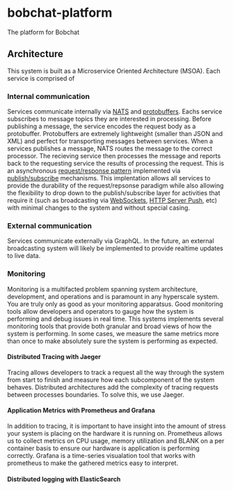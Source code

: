 # bobchat-platform
The platform for Bobchat

## Architecture

This system is built as a Microservice Oriented Architecture (MSOA). Each service is comprised of 

### Internal communication
Services communicate internally via [NATS](https://nats.io/) and [protobuffers](https://developers.google.com/protocol-buffers/). Eachs service subscribes to message topics they are interested in processing. Before publishing a message, the service encodes the request body as a protobuffer. Protobuffers are extremely lightweight (smaller than JSON and XML) and perfect for transporting messages between services. When a services publishes a message, NATS routes the message to the correct processor. The recieving service then processes the message and reports back to the requesting service the results of processing the request. This is an asynchronous [request/response pattern](https://en.wikipedia.org/wiki/Request%E2%80%93response) implemented via [publish/subscribe](https://en.wikipedia.org/wiki/Publish%E2%80%93subscribe_pattern) mechanisms. This implentation allows all services to provide the durability of the request/repsonse paradigm while also allowing the flexibility to drop down to the publish/subscribe layer for activities that require it (such as broadcasting via [WebSockets](https://developer.mozilla.org/en-US/docs/Web/API/WebSockets_API), [HTTP Server Push](https://en.wikipedia.org/wiki/HTTP/2_Server_Push), etc) with minimal changes to the system and without special casing.

### External communication
Services communicate externally via GraphQL. In the future, an external broadcasting system will likely be implemented to provide realtime updates to live data.

### Monitoring
Monitoring is a multifacted problem spanning system architecture, development, and operations and is paramount in any hyperscale system. You are truly only as good as your monitoring apparatsus. Good monitoring tools allow developers and operators to gauge how the system is performing and debug issues in real time.  This systems implements several monitoring tools that provide both granular and broad views of how the system is performing. In some cases, we measure the same metrics more than once to make absolutely sure the system is performing as expected.

#### Distributed Tracing with Jaeger
Tracing allows developers to track a request all the way through the system from start to finish and measure how each subcomponent of the system behaves. Distributed architectures add the complexity of tracing requests between processes boundaries. To solve this, we use Jaeger. 

#### Application Metrics with Prometheus and Grafana
In addition to tracing, it is important to have insight into the amount of stress your system is placing on the hardware it is running on. Prometheus allows us to collect metrics on CPU usage, memory utilization and BLANK on a per container basis to ensure our hardware is application is performing correctly. Grafana is a time-series visualation tool that works with prometheus to make the gathered metrics easy to interpret. 

#### Distributed logging with ElasticSearch

